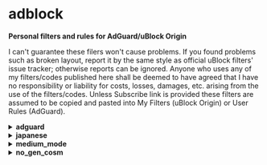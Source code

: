 # adblock

<strong>Personal filters and rules for AdGuard/uBlock Origin</strong>

I can't guarantee these filers won't cause problems. If you found problems such as broken layout, report it by the same style as official uBlock filters' issue tracker; otherwise reports can be ignored. Anyone who uses any of my filters/codes published here shall be deemed to have agreed that I have no responsibility or liability for costs, losses, damages, etc. arising from the use of the filters/codes. Unless Subscribe link is provided these filters are assumed to be copied and pasted into My Filters (uBlock Origin) or User Rules (AdGuard).

<details>
<summary><strong>adguard</strong></summary>

### AdGuard Social media Plus (adguard-social-plus.txt)

[AdGuard Social media filter](https://kb.adguard.com/en/general/adguard-ad-filters#social) tends to rely too much on cosmetic filters IMHO. This filter consists of network filters only and complements Social media filter. Particularly useful on browser extensions and contents blocker, not as much on other AdGuard platforms where it can remove contents specified by cosmetic filters.
- `||connect.facebook.net/en_US/sdk.js`
- `||platform.twitter.com/widgets.js`
- `||static.evernote.com^$third-party`

are commented out as some people will need them. Those who are sure don't need them can add them to User Rules without the initial `!`.

<a href="abp://subscribe/?location=https://raw.githubusercontent.com/Yuki2718/adblock/master/adguard/adguard-social-plus.txt&title=AdGuard%20Social%20media%20Plus">Subscribe</a>

### AdGuard Tracking Protection Plus (adguard-tracking-plus.txt)

[AdGuard Tracking Protection filter](https://kb.adguard.com/en/general/adguard-ad-filters#privacy) is probably the least false-positive prone anti-tracking list; however, it comes with its own cost of less coverage. This filter aims to complement that and was extracted from my mobile filters but not identical. Some of bug reports are commented out but you can add them to User Rules without the initial `!`.

Inclusion criteria:
- Didn't and less likely to cause false-positive
- Useful to English user
- Useful to default-deny script settings such as uBlock Origin medium mode

Exclusion:
- Trackers covered by Simplified domain names filter or Firefox tracking protection
- Trackers blocked by uBlock Origin medium mode with /medium_mode/ublock-dynamic-rules.txt minus EasyPrivacy

<a href="abp://subscribe/?location=https://raw.githubusercontent.com/Yuki2718/adblock/master/adguard/adguard-tracking-plus.txt&title=AdGuard%20Tracking%20Protection%20Plus">Subscribe</a>

</details>

<details>
<summary><strong>japanese</strong></summary>

### blog-parts-adult.txt

Removes ranking buttons on adult sites. See below.

### blog-parts.txt

This removes blog parts and ranking buttons on Japanese websites.

Exclusion:
- Potentially useful parts or buttons
- Buttons for simple search sites without ranking function
- Buttons on adult sites except for some common ones (see above)

### Sable filters 2 (sable-filters2.txt)

Inspired by [Sable filters](http://meetingwords.com/RK2njtyC7k), this removes cookie consents. Main focuses are Japanese sites and other high-traffic sites many Japanese people will visit. False-positive prone rules won't be added (e.g. cookielaw.org, uk-cookie-consent plugin).

<a href="abp://subscribe/?location=https://raw.githubusercontent.com/Yuki2718/adblock/master/japanese/sabre-filters2.txt&title=Sabre%20filters%202">Subscribe</a>

</details>

<details>
<summary><strong>medium_mode</strong></summary>

### ublock-dynamic-rules.txt

A whitelist for medium mode of uBlock Origin for English user. The purpose is to help those non-techie, yet security-conscious, people to use the mode. Payment services and mobile sites are out-of-scope. In addition, following rules are included:

- `* localhost * block`
- `file-scheme * 1p-script block`
- `file-scheme * inline-script block`

### ublock-static-rules.txt

WordPress plugins have been security nightmare and are usually implemented in first-party resource that bypasses medium mode. Although it's impossible to block thousands of these plugins without breaking too many sites, blocking those unwanted plugins won't be a bad idea. While popular social and annoyances filters block many of them, they come with tons of unnecessary rules<sup>1</sup> and also occasionally cause false-positive. For these reasons I've settled down to AdGuard Social media filter which is relatively small in size and rarely breaks pages; however, it only blocks minimal set of the plugins. This list includes 1) rules for the plugins not on the Social media filter or other default filter lists, 2) rules almost equivalent to Noscript's Application Boundaries Enforcer, and 3) a regex rule focused only on the latest survey scam campaign.

Exclusion:
- rules that caused or can cause false-positive
- rarely seen plugins such that used by less than 100 sites according to themesinfo.com or plugins used only on specific websites
- CSS-only plugins; those generic rules can have performance impact so I guess blocking CSS-only plugins does not pay enough.

Click on the Raw button of the page and copy & paste the code to your uBlock Origin's My filters pane.

[1]: Unnecessary network rules if you use medium mode and tons of cosmetic rules; cosmetic rule has no security, privacy, or performance value.
</details>

<details>
<summary><strong>no_gen_cosm</strong></summary>
  
### Placeholder Hider with no generic hiding (phhider-nogen.txt)

`Ignore generic cosmetic filters` is recommended if you want better performance without sacrificing security or privacy. However, you'll notice ugly layout of many websites once you enabled this option. This filter mitigates this on English sites by removing placeholders left as a result of disabling generic cosmetic filters. Useful to those who replaced EasyList with its "without element hiding" version for even better performance too. The name is inspired by [Placeholder Buster](https://github.com/NanoAdblockerLab/NanoContrib) but the list is independent and can be used together. I also highly recommend you to add AdGuard Base in uBlock Origin default set of filters not only because it includes many specific cosmetic rules but also many potential problems by my rules are already addressed by the list. This would probably be a first public list utilizing [specific generic filter](https://github.com/gorhill/uBlock/wiki/Static-filter-syntax#specific-generic)

Exclusion:
- Small place holder (e.g. *##.ad-space or *##.ad-area hides placeholders on various WordPress sites but won't be added for the reason.)

<a href="abp://subscribe/?location=https://raw.githubusercontent.com/Yuki2718/adblock/master/no_gen_cosm/phhider-nogen.txt&title=Placeholder%20Hider%20with%20no%20generic%20hiding">Subscribe</a>

### Placeholder Hider with no generic hiding for mobile (phhider-nogen-mob.txt)

The mobile version of the above filter. This filter will not get updated often due to maintenance cost. Rules covered by AdGuard Mobile ads filter won't be added.

<a href="abp://subscribe/?location=https://raw.githubusercontent.com/Yuki2718/adblock/master/no_gen_cosm/phhider-nogen-mob.txt&title=Placeholder%20Hider%20with%20no%20generic%20hiding%20for%20mobile">Subscribe</a>

</details>
